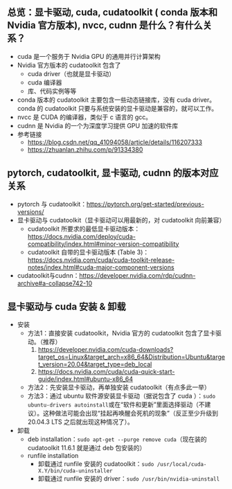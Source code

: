 ## 总览：显卡驱动, cuda, cudatoolkit ( conda 版本和 Nvidia 官方版本), nvcc, cudnn 是什么？有什么关系？

- cuda 是一个服务于 Nvidia GPU 的通用并行计算架构
- Nvidia 官方版本的 cudatoolkit 包含了
	- cuda driver（也就是显卡驱动）
	- cuda 编译器
	- 库、代码实例等等
- conda 版本的 cudatoolkit 主要包含一些动态链接库，没有 cuda driver。conda 的 cudatoolkit 只要与系统安装的显卡驱动是兼容的，就可以工作。
- nvcc 是 CUDA 的编译器，类似于 c 语言的 gcc。
- cudnn 是 Nvidia 的一个为深度学习提供 GPU 加速的软件库
- 参考链接
	- https://blog.csdn.net/qq_41094058/article/details/116207333
	- https://zhuanlan.zhihu.com/p/91334380

## pytorch, cudatoolkit, 显卡驱动, cudnn 的版本对应关系

- pytorch 与 cudatoolkit：https://pytorch.org/get-started/previous-versions/
- 显卡驱动与 cudatoolkit（显卡驱动可以用最新的，对 cudatoolkit 向前兼容）
	- cudatoolkit 所要求的最低显卡驱动版本：https://docs.nvidia.com/deploy/cuda-compatibility/index.html#minor-version-compatibility
	- cudatoolkit 自带的显卡驱动版本 (Table 3)：https://docs.nvidia.com/cuda/cuda-toolkit-release-notes/index.html#cuda-major-component-versions
- cudatoolkit与cudnn：https://developer.nvidia.com/rdp/cudnn-archive#a-collapse742-10

## 显卡驱动与 cuda 安装 & 卸载

- 安装
	- 方法1：直接安装 cudatoolkit，Nvidia 官方的 cudatoolkit 包含了显卡驱动。（推荐）
		1. https://developer.nvidia.com/cuda-downloads?target_os=Linux&target_arch=x86_64&Distribution=Ubuntu&target_version=20.04&target_type=deb_local
		2. https://docs.nvidia.com/cuda/cuda-quick-start-guide/index.html#ubuntu-x86_64
	- 方法2：先安装显卡驱动，再单独安装 cudatoolkit（有点多此一举）
	- 方法3：通过 ubuntu 软件源安装显卡驱动（据说包含了 cuda ）：`sudo ubuntu-drivers autoinstall`或在“软件和更新”里面选择驱动（不建议）。这种做法可能会出现“挂起再唤醒会死机的现象”（反正至少升级到 20.04.3 LTS 之后就出现这种情况了）。
- 卸载
	- deb installation：`sudo apt-get --purge remove cuda`（现在装的 cudatoolkit 11.6.1 就是通过 deb 包安装的）
	- runfile installation
		- 卸载通过 runfile 安装的 cudatoolkit：`sudo /usr/local/cuda-X.Y/bin/cuda-uninstaller`
		- 卸载通过 runfile 安装的 driver：`sudo /usr/bin/nvidia-uninstall`